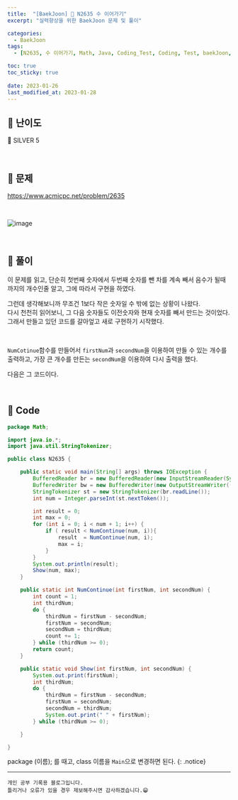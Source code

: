 ```yaml
---
title:  "[BaekJoon] 🥈 N2635 수 이어가기"
excerpt: "실력향상을 위한 BaekJoon 문제 및 풀이"

categories:
  - BaekJoon
tags:
  - [N2635, 수 이어가기, Math, Java, Coding_Test, Coding, Test, baekJoon, 백준]

toc: true
toc_sticky: true
 
date: 2023-01-26
last_modified_at: 2023-01-28
---
```


## 📌 난이도

  🥈 SILVER 5

<br>

## 📌 문제

<https://www.acmicpc.net/problem/2635>

<br>

![image](https://user-images.githubusercontent.com/37824506/215251699-435f7d48-1138-4858-a365-17074c84d677.png)

<br>

## 📌 풀이

이 문제를 읽고, 단순히 첫번째 숫자에서 두번째 숫자를 뺀 차를 계속 빼서 음수가 될때까지의 개수인줄 알고, 그에 따라서 구현을 하였다. 

그런데 생각해보니까 무조건 1보다 작은 숫자일 수 밖에 없는 상황이 나왔다.  
다시 천천히 읽어보니, 그 다음 숫자들도 이전숫자와 현재 숫자를 빼서 만드는 것이었다.  
그래서 만들고 있던 코드를 갈아엎고 새로 구현하기 시작했다.

<br>

`NumCotinue`함수를 만들어서 `firstNum`과 `secondNum`을 이용하여 만들 수 있는 개수를 출력하고, 가장 큰 개수를 만든는 `secondNum`을 이용하여 다시 출력을 했다.  

다음은 그 코드이다.


<br>

## 📌 Code

```java
package Math;

import java.io.*;
import java.util.StringTokenizer;

public class N2635 {

    public static void main(String[] args) throws IOException {
        BufferedReader br = new BufferedReader(new InputStreamReader(System.in));
        BufferedWriter bw = new BufferedWriter(new OutputStreamWriter((System.out)));
        StringTokenizer st = new StringTokenizer(br.readLine());
        int num = Integer.parseInt(st.nextToken());

        int result = 0;
        int max = 0;
        for (int i = 0; i < num + 1; i++) {
            if ( result < NumContinue(num, i)){
                result  = NumContinue(num, i);
                max = i;
            }
        }
        System.out.println(result);
        Show(num, max);
    }

    public static int NumContinue(int firstNum, int secondNum) {
        int count = 1;
        int thirdNum;
        do {
            thirdNum = firstNum - secondNum;
            firstNum = secondNum;
            secondNum = thirdNum;
            count += 1;
        } while (thirdNum >= 0);
        return count;
    }

    public static void Show(int firstNum, int secondNum) {
        System.out.print(firstNum);
        int thirdNum;
        do {
            thirdNum = firstNum - secondNum;
            firstNum = secondNum;
            secondNum = thirdNum;
            System.out.print(" " + firstNum);
        } while (thirdNum >= 0);

    }

}
```
package (이름); 를 때고, class 이름을 `Main`으로 변경하면 된다.
{: .notice} 


***
    개인 공부 기록용 블로그입니다.
    틀리거나 오류가 있을 경우 제보해주시면 감사하겠습니다.😁